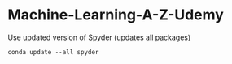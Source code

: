 # Machine-Learning-A-Z-Udemy

Use updated version of Spyder (updates all packages)
```
conda update --all spyder
```
